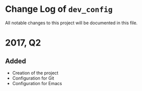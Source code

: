 # Change Log of `dev_config`

All notable changes to this project will be documented in this file.

# 2017, Q2

## Added
- Creation of the project
- Configuration for Git
- Configuration for Emacs
